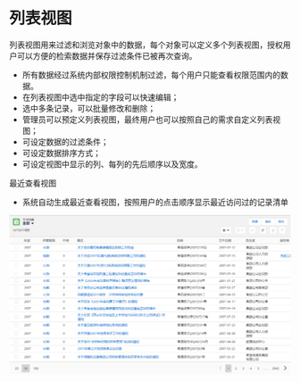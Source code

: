列表视图
===

列表视图用来过滤和浏览对象中的数据，每个对象可以定义多个列表视图，授权用户可以方便的检索数据并保存过滤条件已被再次查询。
- 所有数据经过系统内部权限控制机制过滤，每个用户只能查看权限范围内的数据。
- 在列表视图中选中指定的字段可以快速编辑；
- 选中多条记录，可以批量修改和删除；
- 管理员可以预定义列表视图，最终用户也可以按照自己的需求自定义列表视图；
- 可设定数据的过滤条件；
- 可设定数据排序方式；
- 可设定视图中显示的列、每列的先后顺序以及宽度。

最近查看视图
- 系统自动生成最近查看视图，按照用户的点击顺序显示最近访问过的记录清单

![](images/2018-03-07-16-51-30.png)